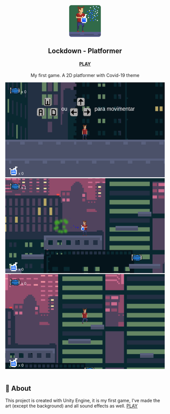 
<div align="center">
  <img src="./Assets/Art/icon-done.png" alt="icon" height="100">
  <h2>Lockdown - Platformer</h2>
  <h4><a href="https://gust4vosales.itch.io/lockdown-platformer">PLAY</a></h4>
</div>

<p align="center">
My first game. A 2D platformer with Covid-19 theme</p>

<div align="center">
  <img src=".github/1.png" alt="game" height="300">
  <img src=".github/2.png" alt="game" height="300">
  <img src=".github/3.png" alt="game" height="300">

</div>

<br />

## 📜 About

This project is created with Unity Engine, it is my first game, I've made the art (except the background) and all sound effects as well.
<a href="https://gust4vosales.itch.io/lockdown-platformer">PLAY</a>
 
